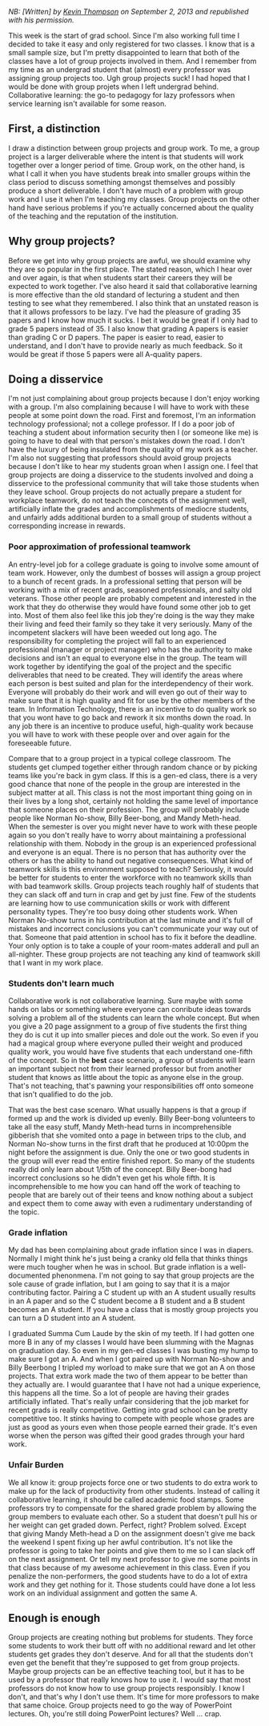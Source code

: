 _NB: [Written] by [Kevin Thompson](https://twitter.com/bfist) on September 2, 2013 and republished with his permission._

This week is the start of grad school. Since I'm also working full time I decided to take it easy and only registered for two classes. I know that is a small sample size, but I'm pretty disappointed to learn that both of the classes have a lot of group projects involved in them. And I remember from my time as an undergrad student that (almost) every professor was assigning group projects too. Ugh group projects suck! I had hoped that I would be done with group projets when I left undergrad behind. Collaborative learning: the go-to pedagogy for lazy professors when service learning isn't available for some reason.

## First, a distinction
I draw a distinction between group projects and group work. To me, a group project is a larger deliverable where the intent is that students will work together over a longer period of time. Group work, on the other hand, is what I call it when you have students break into smaller groups within the class period to discuss something amongst themselves and possibly produce a short deliverable. I don't have much of a problem with group work and I use it when I'm teaching my classes. Group projects on the other hand have serious problems if you're actually concerned about the quality of the teaching and the reputation of the institution.

## Why group projects?
Before we get into why group projects are awful, we should examine why they are so popular in the first place. The stated reason, which I hear over and over again, is that when students start their careers they will be expected to work together. I've also heard it said that collaborative learning is more effective than the old standard of lecturing a student and then testing to see what they remembered. I also think that an unstated reason is that it allows professors to be lazy. I've had the pleasure of grading 35 papers and I know how much it sucks. I bet it would be great if I only had to grade 5 papers instead of 35. I also know that grading A papers is easier than grading C or D papers. The paper is easier to read, easier to understand, and I don't have to provide nearly as much feedback. So it would be great if those 5 papers were all A-quality papers.

## Doing a disservice
I'm not just complaining about group projects because I don't enjoy working with a group. I'm also complaining because I will have to work with these people at some point down the road. First and foremost, I'm an information technology professional; not a college professor. If I do a poor job of teaching a student about information security then I (or someone like me) is going to have to deal with that person's mistakes down the road. I don't have the luxury of being insulated from the quality of my work as a teacher. I'm also not suggesting that professors should avoid group projects because I don't like to hear my students groan when I assign one. I feel that group projects are doing a disservice to the students involved and doing a disservice to the professional community that will take those students when they leave school. Group projects do not actually prepare a student for workplace teamwork, do not teach the concepts of the assignment well, artificially inflate the grades and accomplishments of mediocre students, and unfairly adds additional burden to a small group of students without a corresponding increase in rewards.

### Poor approximation of professional teamwork
An entry-level job for a college graduate is going to involve some amount of team work. However, only the dumbest of bosses will assign a group project to a bunch of recent grads. In a professional setting that person will be working with a mix of recent grads, seasoned professionals, and salty old veterans. Those other people are probably competent and interested in the work that they do otherwise they would have found some other job to get into. Most of them also feel like this job they're doing is the way they make their living and feed their family so they take it very seriously. Many of the incompetent slackers will have been weeded out long ago. The responsibility for completing the project will fall to an experienced professional (manager or project manager) who has the authority to make decisions and isn't an equal to everyone else in the group. The team will work together by identifying the goal of the project and the specific deliverables that need to be created. They will identify the areas where each person is best suited and plan for the interdependency of their work. Everyone will probably do their work and will even go out of their way to make sure that it is high quality and fit for use by the other members of the team. In Information Technology, there is an incentive to do quality work so that you wont have to go back and rework it six months down the road. In any job there is an incentive to produce useful, high-quality work because you will have to work with these people over and over again for the foreseeable future.

Compare that to a group project in a typical college classroom. The students get clumped together either through random chance or by picking teams like you're back in gym class. If this is a gen-ed class, there is a very good chance that none of the people in the group are interested in the subject matter at all. This class is not the most important thing going on in their lives by a long shot, certainly not holding the same level of importance that someone places on their profession. The group will probably include people like Norman No-show, Billy Beer-bong, and Mandy Meth-head. When the semester is over you might never have to work with these people again so you don't really have to worry about maintaining a professional relationship with them. Nobody in the group is an experienced professional and everyone is an equal. There is no person that has authority over the others or has the ability to hand out negative consequences. What kind of teamwork skills is this environment supposed to teach? Seriously, it would be better for students to enter the workforce with no teamwork skills than with bad teamwork skills. Group projects teach roughly half of students that they can slack off and turn in crap and get by just fine. Few of the students are learning how to use communication skills or work with different personality types. They're too busy doing other students work. When Norman No-show turns in his contribution at the last minute and it's full of mistakes and incorrect conclusions you can't communicate your way out of that. Someone that paid attention in school has to fix it before the deadline. Your only option is to take a couple of your room-mates adderall and pull an all-nighter. These group projects are not teaching any kind of teamwork skill that I want in my work place.

### Students don't learn much
Collaborative work is not collaborative learning. Sure maybe with some hands on labs or something where everyone can conribute ideas towards solving a problem all of the students can learn the whole concept. But when you give a 20 page assignment to a group of five students the first thing they do is cut it up into smaller pieces and dole out the work. So even if you had a magical group where everyone pulled their weight and produced quality work, you would have five students that each understand one-fifth of the concept. So in the **best** case scenario, a group of students will learn an important subject not from their learned professor but from another student that knows as little about the topic as anyone else in the group. That's not teaching, that's pawning your responsibilities off onto someone that isn't qualified to do the job. 

That was the best case scenaro. What usually happens is that a group if formed up and the work is divided up evenly. Billy Beer-bong volunteers to take all the easy stuff, Mandy Meth-head turns in incomprehensible gibberish that she vomited onto a page in between trips to the club, and Norman No-show turns in the first draft that he produced at 10:00pm the night before the assignment is due. Only the one or two good students in the group will ever read the entire finished report. So many of the students really did only learn about 1/5th of the concept. Billy Beer-bong had incorrect conclusions so he didn't even get his whole fifth. It is incomprehensible to me how you can hand off the work of teaching to people that are barely out of their teens and know nothing about a subject and expect them to come away with even a rudimentary understanding of the topic. 

### Grade inflation
My dad has been complaining about grade inflation since I was in diapers. Normally I might think he's just being a cranky old fella that thinks things were much tougher when he was in school. But grade inflation is a well-documented phenonmena. I'm not going to say that group projects are the sole cause of grade inflation, but I am going to say that it is a major contributing factor. Pairing a C student up with an A student usually results in an A paper and so the C student become a B student and a B student becomes an A student. If you have a class that is mostly group projects you can turn a D student into an A student. 

I graduated Summa Cum Laude by the skin of my teeth. If I had gotten one more B in any of my classes I would have been slumming with the Magnas on graduation day. So even in my gen-ed classes I was busting my hump to make sure I got an A. And when I got paired up with Norman No-show and Billy Beerbong I tripled my worload to make sure that we got an A on those projects. That extra work made the two of them appear to be better than they actually are. I would guarantee that I have not had a unique experience, this happens all the time. So a lot of people are having their grades artificially inflated. That's really unfair considering that the job market for recent grads is really competitive. Getting into grad school can be pretty competitive too. It stinks having to compete with people whose grades are just as good as yours even when those people earned their grade. It's even worse when the person was gifted their good grades through your hard work.

### Unfair Burden
We all know it: group projects force one or two students to do extra work to make up for the lack of productivity from other students. Instead of calling it collaborative learning, it should be called academic food stamps. Some professors try to compensate for the shared grade problem by allowing the group members to evaluate each other. So a student that doesn't pull his or her weight can get graded down. Perfect, right? Problem solved. Except that giving Mandy Meth-head a D on the assignment doesn't give me back the weekend I spent fixing up her awful contribution. It's not like the professor is going to take her points and give them to me so I can slack off on the next assignment. Or tell my next professor to give me some points in that class because of my awesome achievement in this class. Even if you penalize the non-performers, the good students have to do a lot of extra work and they get nothing for it. Those students could have done a lot less work on an individual assignment and gotten the same A.

## Enough is enough
Group projects are creating nothing but problems for students. They force some students to work their butt off with no additional reward and let other students get grades they don't deserve. And for all that the students don't even get the benefit that they're supposed to get from group projects. Maybe group projects can be an effective teaching tool, but it has to be used by a professor that really knows how to use it. I would say that most professors do not know how to use group projects responsibly. I know I don't, and that's why I don't use them. It's time for more professors to make that same choice. Group projects need to go the way of PowerPoint lectures. Oh, you're still doing PowerPoint lectures? Well ... crap.
